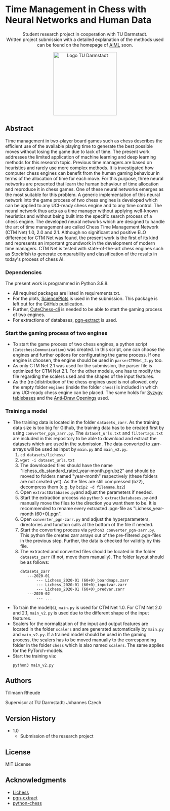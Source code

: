 # Time Management in Chess with Neural Networks and Human Data


<p align="center">  
  Student research project in cooperation with TU Darmstadt. <br> 
  Written project submission with a detailed explanation of the methods used can be found on the homepage of <a href="https://ml-research.github.io/">AIML</a> soon. 
</p>

<p align="center">
  <img src="https://upload.wikimedia.org/wikipedia/de/thumb/2/24/TU_Darmstadt_Logo.svg/1200px-TU_Darmstadt_Logo.svg.png" width="200" title="Logo TU Darmstadt">
</p>

## Abstract

Time management in two-player board games such as chess describes the efficient use of the available playing time to generate the best possible moves without losing the game due to lack of time.
The present work addresses the limited application of machine learning and deep learning methods for this research topic. Previous time managers are based on heuristics and rarely use more complex methods. It is investigated how computer chess engines can benefit from the human gaming behaviour in terms of the allocation of time for each move. For this purpose, three neural networks are presented that learn the human behaviour of time allocation and reproduce it in chess games. One of these neural networks emerges as the most suitable for this problem.  A generic implementation of this neural network into the game process of two chess engines is developed which can be applied to any UCI-ready chess engine and to any time control. The neural network thus acts as a time manager without applying well-known heuristics and without being built into the specific search process of a chess engine.
The developed neural networks which are designed to handle the art of time management are called Chess Time Management Network (CTM Net) 1.0, 2.0 and 2.1. Although no significant and positive ELO difference for CTM Net was found, the present work is the first of its kind and represents an important groundwork in the development of modern time managers. CTM Net is tested with state-of-the-art chess engines such as Stockfish to generate comparability and classification of the results in today's process of chess AI.

### Dependencies

The present work is programmed in Python 3.8.8. 

* All required packages are listed in requirements.txt. 
* For the plots, [SciencePlots](https://github.com/garrettj403/SciencePlots) is used in the submission. This package is left out for the GitHub publication.
* Further, [CuteChess-cli](https://github.com/cutechess/cutechess) is needed to be able to start the gaming process of two engines. 
* For extractions of databases, [pgn-extract](https://www.cs.kent.ac.uk/people/staff/djb/pgn-extract/) is used. 


### Start the gaming process of two engines

* To start the game process of two chess engines, a python script (```CutechessCommunication```) was created. In this script, one can choose the engines and further options for configurating the game process. If one engine is choosen, the engine should be used in ```parserCTMNet_2.py``` too. 
* As only CTM Net 2.1 was used for the submission, the parser file is optimized for CTM Net 2.1. For the other models, one has to modify the file regarding the scalers used and the shapes of the input features.
* As the (re-)distribution of the chess engines used is not allowed, only the empty folder ```engines``` (inside the folder ```chess```) is included in which any UCI-ready chess engine can be placed. The same holds for [Syzygy tablebases](https://syzygy-tables.info/)  and the [Anti-Draw Openings](https://www.sp-cc.de/anti-draw-openings.htm) used. 


### Training a model

* The training data is located in the folder ```datasets_zarr```. As the training data size is too big for Github, the training data has to be created first by using ```converter_pgn_zarr.py```. The ```dataset_urls.txt``` and ```filtertags.txt``` are included in this repository to be able to download and extract the datasets which are used in the submission. The data converted to zarr-arrays will be used as input by ```main.py``` and ```main_v2.py```.
  1. ```cd datasets/lichess/```
  2. ```wget -i dataset_urls.txt```
  3. The downloaded files should have the name "lichess_db_standard_rated_year-month.pgn.bz2" and should be moved to folders named "year-month" respectively (these folders are not created yet). As the files are still compressed (bz2), decompress them (e.g. by ```bzip2 -d filename.bz2```)
  4. Open ```extractDatabases.py```and adjust the parameters if needed. 
  5. Start the extraction process via ```python3 extractDatabases.py``` and manually move the files to the direction you want them to be. It is recommended to rename every extracted .pgn-file as "Lichess_year-month (60+0).pgn".
  6. Open ```converter_pgn-zarr.py``` and adjust the hyperparameters, directories and function calls at the bottom of the file if needed. 
  7. Start the converting process via ```python3 converter_pgn-zarr.py```. This python file creates zarr arrays out of the pre-filtered .pgn-files in the previous step. Further, the data is checked for validity by this file. 
  8. The extracted and converted files should be located in the folder ```datasets_zarr``` (if not, move them manually). The folder layout should be as follows:
     ```
     datasets_zarr
        ---2020-01
            --- Lichess_2020-01 (60+0)_boardmaps.zarr
            --- Lichess_2020-01 (60+0)_inputvar.zarr
            --- Lichess_2020-01 (60+0)_predvar.zarr
        ---2020-02
            --- ...
     ```
* To train the model(s), ```main.py``` is used for CTM Net 1.0. For CTM Net 2.0 and 2.1, ```main_v2.py``` is used due to the different shape of the input features.
* Scalers for the normalization of the input and output features are located in the folder ```scalers``` and are generated automatically by ```main.py``` and ```main_v2.py```. If a trained model should be used in the gaming process, the scalers has to be moved manually to the corresponding folder in the folder ```chess``` which is also named ```scalers```. The same applies for the PyTorch-models. 
* Start the training via:
  ```
  python3 main_v2.py
  ```


## Authors
Tillmann Rheude

Supervisor at TU Darmstadt: Johannes Czech


## Version History

* 1.0
    * Submission of the research project

## License

MIT License

## Acknowledgments

* [Lichess](https://lichess.org/)
* [pgn-extract](https://www.cs.kent.ac.uk/people/staff/djb/pgn-extract/)
* [python-chess](https://python-chess.readthedocs.io/en/latest/)
